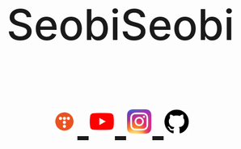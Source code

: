<h1 align="center" style="border:none; font-size: 5.2rem; font-weight: 500;">
  SeobiSeobi
  <br>
  <p align="center">
    <a href="https://dalseobi.tistory.com/">
      <img src="tstory.png" width="48px" style="padding: 0px 2px;"/>
    </a>
    <a href="https://www.youtube.com/channel/UCMPAULa9bnvyVwQwBMljglQ">
      <img src="youtube.png" width="48px" style="padding: 0px 2px;"/>
    </a>
    <a href="https://www.instagram.com/seobi_0410/">
      <img src="instagram.png" width="48px" style="padding: 0px 2px;"/>
    </a>
    <a href="https://github.com/kmsbio">
      <img src="github.png" width="48px" style="padding: 0px 2px;"/>
    </a>
  </p>
</h1>
